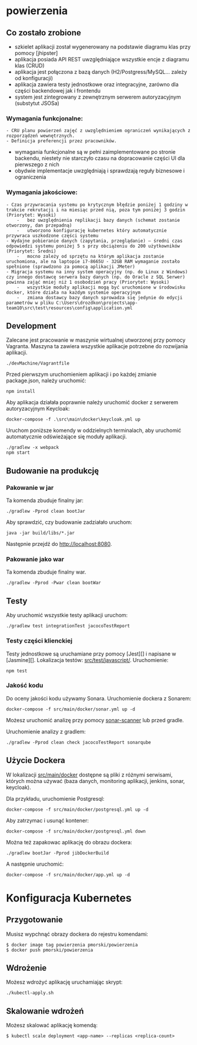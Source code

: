 # powierzenia

## Co zostało zrobione

- szkielet aplikacji został wygenerowany na podstawie diagramu klas przy pomocy [jhipster]
- aplikacja posiada API REST uwzględniające wszystkie encje z diagramu klas (CRUD)
- aplikacja jest połączona z bazą danych (H2/Postgress/MySQL... zależy od konfiguracji)
- aplikacja zawiera testy jednostkowe oraz integracyjne, zarówno dla części backendowej jak i frontendu
- system jest zintegrowany z zewnętrznym serwerem autoryzacyjnym (substytut JSOSa)

### Wymagania funkcjonalne:
````
- CRU planu powierzeń zajęć z uwzględnieniem ograniczeń wynikających z rozporządzeń wewnętrznych.
- Definicja preferencji przez pracowników.
````

- wymagania funkcjonalne są w pełni zaimplementowane po stronie backendu, niestety nie starczyło czasu na dopracowanie części UI dla pierwszego z nich
- obydwie implementacje uwzględniają i sprawdzają reguły biznesowe i ograniczenia

### Wymagania jakościowe:
```
- Czas przywracania systemu po krytycznym błędzie poniżej 1 godziny w trakcie rekrutacji i na miesiąc przed nią, poza tym poniżej 3 godzin (Priorytet: Wysoki) 
    -   bez uwzględnienia replikacji bazy danych (schemat zostanie otworzony, dan przepadną)
    -   utworzono konfigurację kubernetes który automatycznie przywraca uszkodzone części systemu
- Wydajne pobieranie danych (zapytania, przeglądanie) – średni czas odpowiedzi systemu poniżej 5 s przy obciążeniu do 200 użytkowników (Priorytet: Średni)
    -   mocno zależy od sprzętu na którym aplikacja zostanie uruchomiona, ale na laptopie i7-8665U - 32GB RAM wymaganie zostało spełnione (sprawdzono za pomocą aplikacji JMeter)
- Migracja systemu na inny system operacyjny (np. do Linux z Windows) czy innego dostawcę serwera bazy danych (np. do Oracle z SQL Serwer) powinna zająć mniej niż 1 osobodzień pracy (Priorytet: Wysoki)
    -   wszystkie moduły aplikacji mogą być uruchomione w środowisku docker, które działa na każdym systemie operacyjnym
    -   zmiana dostawcy bazy danych sprowadza się jedynie do edycji parametrów w pliku C:\Users\drozdkon\projects\app-team10\src\test\resources\config\application.yml
```

## Development

Zalecane jest pracowanie w maszynie wirtualnej utworzonej przy pomocy Vagranta.
Maszyna ta zawiera wszystkie aplikacje potrzebne do rozwijania aplikacji.

    ./devMachine/Vagrantfile

Przed pierwszym uruchomieniem aplikacji i po każdej zmianie package.json, należy uruchomić:

    npm install

Aby aplikacja działała poprawnie należy uruchomić docker z serwerem autoryzacyjnym Keycloak:

    docker-compose -f .\src\main\docker\keycloak.yml up
    
Uruchom poniższe komendy w oddzielnych terminalach, aby uruchomić automatycznie odświeżające się moduły aplikacji.

    ./gradlew -x webpack
    npm start

## Budowanie na produkcję

### Pakowanie w jar

Ta komenda zbuduje finalny jar:

    ./gradlew -Pprod clean bootJar

Aby sprawdzić, czy budowanie zadziałało uruchom:

    java -jar build/libs/*.jar

Następnie przejdź do [http://localhost:8080](http://localhost:8080).

### Pakowanie jako war

Ta komenda zbuduje finalny war.

    ./gradlew -Pprod -Pwar clean bootWar

## Testy

Aby uruchomić wszystkie testy aplikacji uruchom:

    ./gradlew test integrationTest jacocoTestReport

### Testy części klienckiej

Testy jednostkowe są uruchamiane przy pomocy [Jest][] i napisane w  [Jasmine][]. Lokalizacja testów: [src/test/javascript/](src/test/javascript/). Uruchomienie:

    npm test

### Jakość kodu

Do oceny jakości kodu używamy Sonara. Uruchomienie dockera z Sonarem:
```
docker-compose -f src/main/docker/sonar.yml up -d
```

Możesz uruchomić analizę przy pomocy [sonar-scanner](https://docs.sonarqube.org/display/SCAN/Analyzing+with+SonarQube+Scanner) lub przed gradle.

Uruchomienie analizy z gradlem:

```
./gradlew -Pprod clean check jacocoTestReport sonarqube
```

## Użycie Dockera

W lokalizacji [src/main/docker](src/main/docker) dostępne są pliki z różnymi serwisami, których można używać (baza danych, monitoring aplikacji, jenkins, sonar, keycloak).

Dla przykładu, uruchomienie Postgresql:

    docker-compose -f src/main/docker/postgresql.yml up -d

Aby zatrzymac i usunąć kontener:

    docker-compose -f src/main/docker/postgresql.yml down

Można też zapakowac aplikację do obrazu dockera:

    ./gradlew bootJar -Pprod jibDockerBuild

A następnie uruchomić:

    docker-compose -f src/main/docker/app.yml up -d

# Konfiguracja Kubernetes

## Przygotowanie

Musisz wypchnąć obrazy dockera do rejestru komendami:

```
$ docker image tag powierzenia pmorski/powierzenia
$ docker push pmorski/powierzenia
```

## Wdrożenie

Możesz wdrożyć aplikację uruchamiając skrypt:

```
./kubectl-apply.sh
```

## Skalowanie wdrożeń

Możesz skalować aplikację komendą:

```
$ kubectl scale deployment <app-name> --replicas <replica-count>
```
